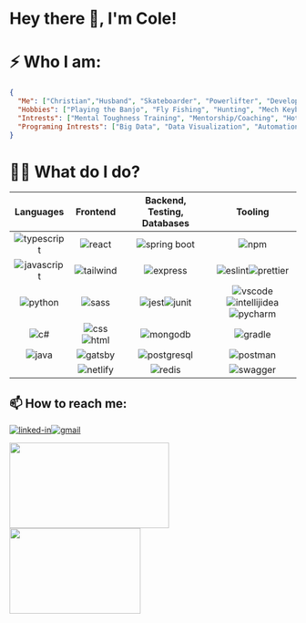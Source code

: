 <!--
**williycole/williycole** is a ✨ _special_ ✨ repository because its `README.md` (this file) appears on your GitHub profile. 
-->
#  Hey there 👋, I'm Cole! 

# ⚡ Who I am: 
```json
{
  "Me": ["Christian","Husband", "Skateboarder", "Powerlifter", "Developer"],
  "Hobbies": ["Playing the Banjo", "Fly Fishing", "Hunting", "Mech Keyboard Tinkering", "BJJ"],
  "Intrests": ["Mental Toughness Training", "Mentorship/Coaching", "Hot Rods", "DIY", "Anime"],
  "Programing Intrests": ["Big Data", "Data Visualization", "Automation", "BigO and Speed"]
}
```


# 👷🏻 What do I do? 

| Languages | Frontend | Backend, Testing, Databases | Tooling |
|:---:|:---:|:---:|:---:|
| ![typescript](https://img.shields.io/badge/TypeScript-007ACC?style=for-the-badge&logo=typescript&logoColor=white) | ![react](https://img.shields.io/badge/React-20232A?style=for-the-badge&logo=react&logoColor=61DAFB) | ![spring boot](https://img.shields.io/badge/Spring_Boot-F2F4F9?style=for-the-badge&logo=spring-boot) | ![npm](https://img.shields.io/badge/npm-CB3837?style=for-the-badge&logo=npm&logoColor=white) |
| ![javascript](https://img.shields.io/badge/JavaScript-323330?style=for-the-badge&logo=javascript&logoColor=F7DF1E) | ![tailwind](https://img.shields.io/badge/Tailwind_CSS-38B2AC?style=for-the-badge&logo=tailwind-css&logoColor=white) | ![express](https://img.shields.io/badge/Express.js-000000?style=for-the-badge&logo=express&logoColor=white) | ![eslint](https://img.shields.io/badge/eslint-3A33D1?style=for-the-badge&logo=eslint&logoColor=white)![prettier](https://img.shields.io/badge/prettier-1A2C34?style=for-the-badge&amp;logo=prettier&amp;logoColor=F7BA3E) |
| ![python](https://img.shields.io/badge/Python-3776AB?style=for-the-badge&logo=python&logoColor=white) | ![sass](https://img.shields.io/badge/SASS-CC6699?style=for-the-badge&logo=sass&logoColor=white) | ![jest](https://img.shields.io/badge/Jest-C21325?style=for-the-badge&logo=jest&logoColor=white)![junit](https://img.shields.io/badge/Junit5-25A162?style=for-the-badge&logo=junit5&logoColor=whit) | ![vscode](https://img.shields.io/badge/Visual_Studio_Code-0078D4?style=for-the-badge&logo=visual%20studio%20code&logoColor=white)![intellijidea](https://img.shields.io/badge/IntelliJIDEA-000000.svg?style=for-the-badge&amp;logo=intellij-idea&amp;logoColor=white)![pycharm](https://img.shields.io/badge/pycharm-143?style=for-the-badge&amp;logo=pycharm&amp;logoColor=black&amp;color=black&amp;labelColor=green) |
| ![c#](https://img.shields.io/badge/C%23-239120?style=for-the-badge&logo=c-sharp&logoColor=white) | ![css](https://img.shields.io/badge/CSS3-1572B6?style=for-the-badge&logo=css3&logoColor=white)![html](https://img.shields.io/badge/HTML5-E34F26?style=for-the-badge&logo=html5&logoColor=white) | ![mongodb](https://img.shields.io/badge/MongoDB-4EA94B?style=for-the-badge&logo=mongodb&logoColor=white) | ![gradle](https://img.shields.io/badge/gradle-02303A?style=for-the-badge&logo=gradle&logoColor=white) |
| ![java](https://img.shields.io/badge/Java-ED8B00?style=for-the-badge&logo=java&logoColor=white) | ![gatsby](https://img.shields.io/badge/Gatsby-663399?style=for-the-badge&logo=gatsby&logoColor=white) | ![postgresql](https://img.shields.io/badge/PostgreSQL-316192?style=for-the-badge&logo=postgresql&logoColor=white) | ![postman](https://img.shields.io/badge/Postman-FF6C37?style=for-the-badge&logo=Postman&logoColor=white) |
|  | ![netlify](https://img.shields.io/badge/Netlify-00C7B7?style=for-the-badge&logo=netlify&logoColor=white) | ![redis](https://img.shields.io/badge/redis-%23DD0031.svg?&style=for-the-badge&logo=redis&logoColor=white) | ![swagger](https://img.shields.io/badge/Swagger-85EA2D?style=for-the-badge&logo=Swagger&logoColor=white) |

<!-- ## Languages
![javascript](https://img.shields.io/badge/JavaScript-323330?style=for-the-badge&logo=javascript&logoColor=F7DF1E)![typescript](https://img.shields.io/badge/TypeScript-007ACC?style=for-the-badge&logo=typescript&logoColor=white)![java](https://img.shields.io/badge/Java-ED8B00?style=for-the-badge&logo=java&logoColor=white)![python](https://img.shields.io/badge/Python-3776AB?style=for-the-badge&logo=python&logoColor=white)
---

## Frontend 
![react](https://img.shields.io/badge/React-20232A?style=for-the-badge&logo=react&logoColor=61DAFB)![tailwind](https://img.shields.io/badge/Tailwind_CSS-38B2AC?style=for-the-badge&logo=tailwind-css&logoColor=white)![html](https://img.shields.io/badge/HTML5-E34F26?style=for-the-badge&logo=html5&logoColor=white)![css](https://img.shields.io/badge/CSS3-1572B6?style=for-the-badge&logo=css3&logoColor=white)![sass](https://img.shields.io/badge/SASS-CC6699?style=for-the-badge&logo=sass&logoColor=white)![gatsby](https://img.shields.io/badge/Gatsby-663399?style=for-the-badge&logo=gatsby&logoColor=white)![npm](https://img.shields.io/badge/npm-CB3837?style=for-the-badge&logo=npm&logoColor=white)![netlify](https://img.shields.io/badge/Netlify-00C7B7?style=for-the-badge&logo=netlify&logoColor=white)![eslint](https://img.shields.io/badge/eslint-3A33D1?style=for-the-badge&logo=eslint&logoColor=white)![prettier](https://img.shields.io/badge/prettier-1A2C34?style=for-the-badge&logo=prettier&logoColor=F7BA3E)![vscode](https://img.shields.io/badge/Visual_Studio_Code-0078D4?style=for-the-badge&logo=visual%20studio%20code&logoColor=white)
---

## Backend 
![spring boot](https://img.shields.io/badge/Spring_Boot-F2F4F9?style=for-the-badge&logo=spring-boot)![django](https://img.shields.io/badge/Django-092E20?style=for-the-badge&logo=django&logoColor=white)![nodejs](https://img.shields.io/badge/Node.js-339933?style=for-the-badge&logo=nodedotjs&logoColor=white)![express](https://img.shields.io/badge/Express.js-000000?style=for-the-badge&logo=express&logoColor=white)![gradle](https://img.shields.io/badge/gradle-02303A?style=for-the-badge&logo=gradle&logoColor=white)![jenkins](https://img.shields.io/badge/Jenkins-D24939?style=for-the-badge&logo=Jenkins&logoColor=white)![swagger](https://img.shields.io/badge/Swagger-85EA2D?style=for-the-badge&logo=Swagger&logoColor=white)![postman](https://img.shields.io/badge/Postman-FF6C37?style=for-the-badge&logo=Postman&logoColor=white)![pycharm](https://img.shields.io/badge/pycharm-143?style=for-the-badge&logo=pycharm&logoColor=black&color=black&labelColor=green)![intellijidea](https://img.shields.io/badge/IntelliJIDEA-000000.svg?style=for-the-badge&logo=intellij-idea&logoColor=white)
---

## Databases 
![mongodb](https://img.shields.io/badge/MongoDB-4EA94B?style=for-the-badge&logo=mongodb&logoColor=white)![postgresql](https://img.shields.io/badge/PostgreSQL-316192?style=for-the-badge&logo=postgresql&logoColor=white)![redis](https://img.shields.io/badge/redis-%23DD0031.svg?&style=for-the-badge&logo=redis&logoColor=white)
---

## Testing
![jest](https://img.shields.io/badge/Jest-C21325?style=for-the-badge&logo=jest&logoColor=white)![junit](https://img.shields.io/badge/Junit5-25A162?style=for-the-badge&logo=junit5&logoColor=whit)
--- -->



## 📫 How to reach me: 
[![linked-in](https://img.shields.io/badge/Linked_In-0077B5?style=for-the-badge&logo=LinkedIn&logoColor=white)](https://www.linkedin.com/in/cole-boren-4b0b3a50/)[![gmail](https://img.shields.io/badge/Gmail-D14836?style=for-the-badge&logo=Gmail&logoColor=white)](mailto:https://william.cole.boren@gmail.com)


<img src="https://media.giphy.com/media/4Hmjz2sqdtASJ2gFMH/giphy.gif" width="280" height="150"/><img src="https://cdna.artstation.com/p/assets/images/images/020/794/260/original/arkerxx-jao-gundam3.gif?1569208645" width="230" height="150"/>
